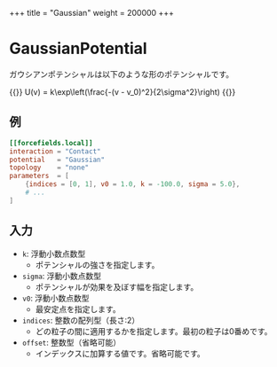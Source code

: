 +++
title = "Gaussian"
weight = 200000
+++

# GaussianPotential

ガウシアンポテンシャルは以下のような形のポテンシャルです。

{{<katex display>}}
U(v) = k\exp\left(\frac{-(v - v_0)^2}{2\sigma^2}\right)
{{</katex>}}

## 例

```toml
[[forcefields.local]]
interaction = "Contact"
potential   = "Gaussian"
topology    = "none"
parameters  = [
    {indices = [0, 1], v0 = 1.0, k = -100.0, sigma = 5.0},
    # ...
]
```

## 入力

- `k`: 浮動小数点数型
  - ポテンシャルの強さを指定します。
- `sigma`: 浮動小数点数型
  - ポテンシャルが効果を及ぼす幅を指定します。
- `v0`: 浮動小数点数型
  - 最安定点を指定します。
- `indices`: 整数の配列型（長さ:2）
  - どの粒子の間に適用するかを指定します。最初の粒子は0番めです。
- `offset`: 整数型（省略可能）
  - インデックスに加算する値です。省略可能です。
